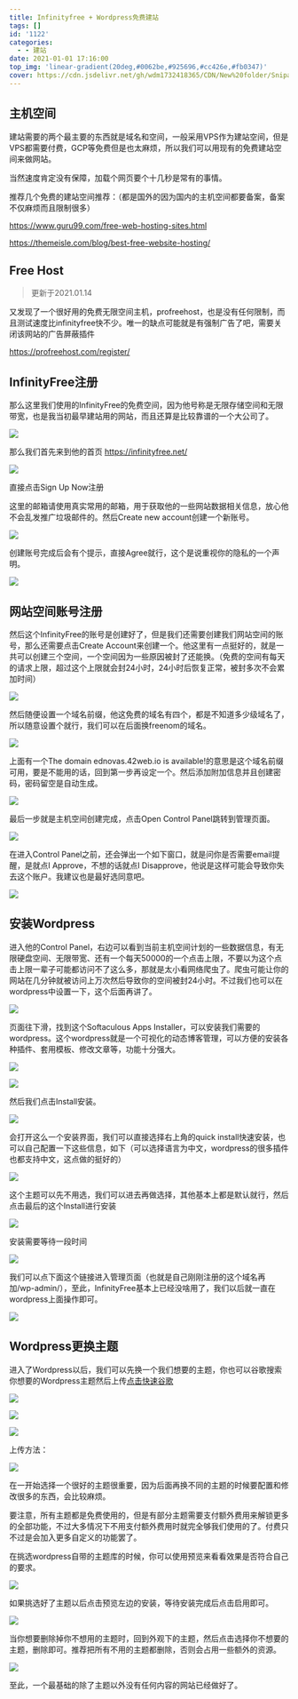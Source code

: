 ```yaml
---
title: Infinityfree + Wordpress免费建站
tags: []
id: '1122'
categories:
  - - 建站
date: 2021-01-01 17:16:00
top_img: 'linear-gradient(20deg,#0062be,#925696,#cc426e,#fb0347)'
cover: https://cdn.jsdelivr.net/gh/wdm1732418365/CDN/New%20folder/Snipaste_2021-01-01_17-16-30.webp
---
```


## 主机空间

建站需要的两个最主要的东西就是域名和空间，一般采用VPS作为建站空间，但是VPS都需要付费，GCP等免费但是也太麻烦，所以我们可以用现有的免费建站空间来做网站。

当然速度肯定没有保障，加载个网页要个十几秒是常有的事情。

推荐几个免费的建站空间推荐：（都是国外的因为国内的主机空间都要备案，备案不仅麻烦而且限制很多）

https://www.guru99.com/free-web-hosting-sites.html

https://themeisle.com/blog/best-free-website-hosting/

## Free Host

>更新于2021.01.14

又发现了一个很好用的免费无限空间主机，profreehost，也是没有任何限制，而且测试速度比infinityfree快不少。唯一的缺点可能就是有强制广告了吧，需要关闭该网站的广告屏蔽插件

https://profreehost.com/register/

## InfinityFree注册

那么这里我们使用的InfinityFree的免费空间，因为他号称是无限存储空间和无限带宽，也是我当初最早建站用的网站，而且还算是比较靠谱的一个大公司了。

![](https://cdn.jsdelivr.net/gh/wdm1732418365/CDN/New%20folder/Snipaste_2021-01-01_19-56-00.webp)

那么我们首先来到他的首页 https://infinityfree.net/

![](https://cdn.jsdelivr.net/gh/wdm1732418365/CDN/New%20folder/Snipaste_2021-01-01_19-39-05.webp)

直接点击Sign Up Now注册

这里的邮箱请使用真实常用的邮箱，用于获取他的一些网站数据相关信息，放心他不会乱发推广垃圾邮件的。然后Create new account创建一个新账号。

![](https://cdn.jsdelivr.net/gh/wdm1732418365/CDN/New%20folder/Snipaste_2021-01-01_19-39-45.webp)

创建账号完成后会有个提示，直接Agree就行，这个是说重视你的隐私的一个声明。

![](https://cdn.jsdelivr.net/gh/wdm1732418365/CDN/New%20folder/Snipaste_2021-01-01_19-40-37.webp)

## 网站空间账号注册

然后这个InfinityFree的账号是创建好了，但是我们还需要创建我们网站空间的账号，那么还需要点击Create Account来创建一个。他这里有一点挺好的，就是一共可以创建三个空间，一个空间因为一些原因被封了还能换。（免费的空间有每天的请求上限，超过这个上限就会封24小时，24小时后恢复正常，被封多次不会累加时间）

![](https://cdn.jsdelivr.net/gh/wdm1732418365/CDN/New%20folder/Snipaste_2021-01-01_19-41-08.webp)

然后随便设置一个域名前缀，他这免费的域名有四个，都是不知道多少级域名了，所以随意设置个就行，我们可以在后面换freenom的域名。

![](https://cdn.jsdelivr.net/gh/wdm1732418365/CDN/New%20folder/Snipaste_2021-01-01_19-42-09.webp)

上面有一个The domain ednovas.42web.io is available!的意思是这个域名前缀可用，要是不能用的话，回到第一步再设定一个。然后添加附加信息并且创建密码，密码留空是自动生成。

![](https://cdn.jsdelivr.net/gh/wdm1732418365/CDN/New%20folder/Snipaste_2021-01-01_19-42-58.webp)

最后一步就是主机空间创建完成，点击Open Control Panel跳转到管理页面。

![](https://cdn.jsdelivr.net/gh/wdm1732418365/CDN/New%20folder/Snipaste_2021-01-01_19-43-21.webp)

在进入Control Panel之前，还会弹出一个如下窗口，就是问你是否需要email提醒，是就点I Approve，不想的话就点I Disapprove，他说是这样可能会导致你失去这个账户。我建议也是最好选同意吧。

![](https://cdn.jsdelivr.net/gh/wdm1732418365/CDN/New%20folder/Snipaste_2021-01-01_19-43-46.webp)

## 安装Wordpress

进入他的Control Panel，右边可以看到当前主机空间计划的一些数据信息，有无限硬盘空间、无限带宽、还有一个每天50000的一个点击上限，不要以为这个点击上限一辈子可能都访问不了这么多，那就是太小看网络爬虫了。爬虫可能让你的网站在几分钟就被访问上万次然后导致你的空间被封24小时。不过我们也可以在wordpress中设置一下，这个后面再讲了。

![](https://cdn.jsdelivr.net/gh/wdm1732418365/CDN/New%20folder/Snipaste_2021-01-01_19-45-09.webp)

页面往下滑，找到这个Softaculous Apps Installer，可以安装我们需要的wordpress。这个wordpress就是一个可视化的动态博客管理，可以方便的安装各种插件、套用模板、修改文章等，功能十分强大。

![](https://cdn.jsdelivr.net/gh/wdm1732418365/CDN/New%20folder/Snipaste_2021-01-01_19-45-27.webp)

![](https://cdn.jsdelivr.net/gh/wdm1732418365/CDN/New%20folder/Snipaste_2021-01-01_19-46-01.webp)

然后我们点击Install安装。

![](https://cdn.jsdelivr.net/gh/wdm1732418365/CDN/New%20folder/Snipaste_2021-01-01_19-46-11.webp)

会打开这么一个安装界面，我们可以直接选择右上角的quick install快速安装，也可以自己配置一下这些信息，如下（可以选择语言为中文，wordpress的很多插件也都支持中文，这点做的挺好的）

![](https://cdn.jsdelivr.net/gh/wdm1732418365/CDN/New%20folder/Snipaste_2021-01-01_19-48-43.webp)

这个主题可以先不用选，我们可以进去再做选择，其他基本上都是默认就行，然后点击最后的这个Install进行安装

![](https://cdn.jsdelivr.net/gh/wdm1732418365/CDN/New%20folder/Snipaste_2021-01-01_19-50-23.webp)

安装需要等待一段时间

![](https://cdn.jsdelivr.net/gh/wdm1732418365/CDN/New%20folder/Snipaste_2021-01-01_19-50-31.webp)

我们可以点下面这个链接进入管理页面（也就是自己刚刚注册的这个域名再加/wp-admin/），至此，InfinityFree基本上已经没啥用了，我们以后就一直在wordpress上面操作即可。

![](https://cdn.jsdelivr.net/gh/wdm1732418365/CDN/New%20folder/Snipaste_2021-01-01_20-29-18.webp)

## Wordpress更换主题

进入了Wordpress以后，我们可以先换一个我们想要的主题，你也可以谷歌搜索你想要的Wordpress主题然后上传[点击快速谷歌](https://www.google.com.hk/search?newwindow=1&safe=strict&sxsrf=ALeKk02t3Pto_Sla_l5-r9QuluLKGG1yMQ%3A1609504848360&ei=UBjvX_XQFfmUr7wPydSWkAU&q=wordpress%E4%B8%BB%E9%A2%98&oq=wordpress%E4%B8%BB%E9%A2%98&gs_lcp=CgZwc3ktYWIQAzICCAAyAggAMgIIADICCAAyAggAMgIIADICCAAyAggAMgIIADIECAAQDDoECCMQJzoGCCMQJxATOgUIABDLAVDl7AdYuoMIYJ6ECGgAcAB4AoABzwWIAdwekgENMC4zLjcuMC4xLjEuMZgBAKABAaoBB2d3cy13aXrAAQE&sclient=psy-ab&ved=0ahUKEwj1uIDm4PrtAhV5yosBHUmqBVIQ4dUDCA0&uact=5)

![](https://cdn.jsdelivr.net/gh/wdm1732418365/CDN/New%20folder/Snipaste_2021-01-01_20-40-10.webp)

![](https://cdn.jsdelivr.net/gh/wdm1732418365/CDN/New%20folder/Snipaste_2021-01-01_20-53-24.webp)

![](https://cdn.jsdelivr.net/gh/wdm1732418365/CDN/New%20folder/Snipaste_2021-01-01_20-53-46.webp)

上传方法：

![](https://cdn.jsdelivr.net/gh/wdm1732418365/CDN/New%20folder/Snipaste_2021-01-01_20-46-25.webp)

在一开始选择一个很好的主题很重要，因为后面再换不同的主题的时候要配置和修改很多的东西，会比较麻烦。

要注意，所有主题都是免费使用的，但是有部分主题需要支付额外费用来解锁更多的全部功能，不过大多情况下不用支付额外费用时就完全够我们使用的了。付费只不过是会加入更多自定义的功能罢了。

在挑选wordpress自带的主题库的时候，你可以使用预览来看看效果是否符合自己的要求。

![](https://cdn.jsdelivr.net/gh/wdm1732418365/CDN/New%20folder/Snipaste_2021-01-01_20-48-13.webp)

如果挑选好了主题以后点击预览左边的安装，等待安装完成后点击启用即可。

![](https://cdn.jsdelivr.net/gh/wdm1732418365/CDN/New%20folder/Snipaste_2021-01-01_20-50-28.webp)

当你想要删除掉你不想用的主题时，回到外观下的主题，然后点击选择你不想要的主题，删除即可。推荐把所有不用的主题都删除，否则会占用一些额外的资源。

![](https://cdn.jsdelivr.net/gh/wdm1732418365/CDN/New%20folder/Snipaste_2021-01-01_20-52-33.webp)

至此，一个最基础的除了主题以外没有任何内容的网站已经做好了。